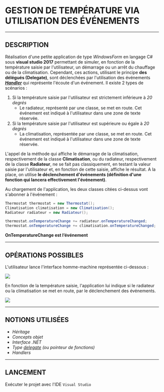 # GESTION DE TEMPÉRATURE VIA UTILISATION DES ÉVÉNEMENTS

-------------------------------------------------------------------------

## DESCRIPTION

Réalisation d'une petite application de type _WindowsForm_ en langage C# sous **visual studio 2017** permettant de simuler, en fonction de la température saisie par l'utilisateur, un démarrage ou un arrêt du chauffage ou de la climatisation. Cependant, ces actions, utilisant le principe **des délégués (Delegate)**, sont déclenchées par l'utilisation des événements [_**Handler**_](https://docs.microsoft.com/fr-fr/dotnet/standard/events/) qui représente l'écoute d'un événement.
Il existe 2 types de scénarios :
1. Si la température saisie par l'utilisateur est strictement inférieure à _20 degrés_
	* Le radiateur, représenté par une classe, se met en route. Cet événement est indiqué à l'utilisateur dans une zone de texte réservée.
2. Si la température saisie par l'utilisateur est supérieure ou égale à _20 degrés_
	* La climatisation, représentée par une classe, se met en route. Cet événement est indiqué à l'utilisateur dans une zone de texte réservée.

L'appel de la méthode qui affiche le démarrage de la climatisation, respectivement de la classe **Climatisation**, ou du radiateur, respectivement de la classe **Radiateur**, ne se fait pas classiquement, en testant la valeur saisie par l'utilisateur et, en fonction de cette saisie, affiche le résultat. A la place, on utilise **le déclenchement d'événements (définition d'une fonction qui lancera effectivement l'événement)**.

Au chargement de l'application, les deux classes citées ci-dessus vont s'abonner à l'événement :

```cs
Thermostat thermostat = new Thermostat();
Climatisation climatisation = new Climatisation();
Radiateur radiateur = new Radiateur();

thermostat.onTemperatureChange += radiateur.onTemperatureChanged;
thermostat.onTemperatureChange += climatisation.onTemperatureChanged;
```

**OnTemperatureChange est l’événement**

-------------------------------------------------------------------------

## OPÉRATIONS POSSIBLES

L'utilisateur lance l'interface homme-machine représentée ci-dessous :

![](https://image.noelshack.com/fichiers/2018/09/5/1520024887-cap1.png)

En fonction de la température saisie, l'application lui indique si le radiateur ou la climatisation se met en route, par le déclenchement des événements.

![](https://image.noelshack.com/fichiers/2018/09/5/1520024887-cap2.png)

-------------------------------------------------------------------------

## NOTIONS UTILISÉES

* _Héritage_
* _Concepts objet_
* _Interface .NET_
* _Type [delegate](https://www.dotnetdojo.com/delegates-csharp/) (ou pointeur de fonctions)_
* _Handlers_

-------------------------------------------------------------------------

## LANCEMENT

Exécuter le projet avec l'IDE `Visual Studio`